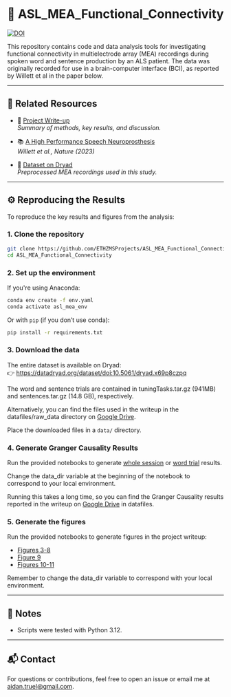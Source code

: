 # 🧠 ASL_MEA_Functional_Connectivity
[![DOI](https://zenodo.org/badge/930843447.svg)](https://doi.org/10.5281/zenodo.15254343)

This repository contains code and data analysis tools for investigating functional connectivity in multielectrode array (MEA) recordings during spoken word and sentence production by an ALS patient. The data was originally recorded for use in a brain-computer interface (BCI), as reported by Willett et al in the paper below.

---

## 📄 Related Resources

- 📝 [Project Write-up](./Broca_s_Functional_Connectivity_Writeup_040725.pdf)  
  _Summary of methods, key results, and discussion._

- 📚 [A High Performance Speech Neuroprosthesis](https://www.nature.com/articles/s41586-023-06377-x)  
  _Willett et al., Nature (2023)_

- 📂 [Dataset on Dryad](https://datadryad.org/dataset/doi:10.5061/dryad.x69p8czpq)  
  _Preprocessed MEA recordings used in this study._

---

## ⚙️ Reproducing the Results

To reproduce the key results and figures from the analysis:

### 1. Clone the repository

```bash
git clone https://github.com/ETHZMSProjects/ASL_MEA_Functional_Connectivity.git
cd ASL_MEA_Functional_Connectivity
```

### 2. Set up the environment

If you're using Anaconda:

```bash
conda env create -f env.yaml
conda activate asl_mea_env
```

Or with `pip` (if you don’t use conda):

```bash
pip install -r requirements.txt
```

### 3. Download the data

The entire dataset is available on Dryad:  
👉 https://datadryad.org/dataset/doi:10.5061/dryad.x69p8czpq

The word and sentence trials are contained in tuningTasks.tar.gz (941MB) and sentences.tar.gz (14.8 GB), respectively. 

Alternatively, you can find the files used in the writeup in the datafiles/raw_data directory on [Google Drive](https://drive.google.com/drive/folders/15R0oX1uf52J9ozRgO0Bv4D00a1oUrliX?usp=sharing).

Place the downloaded files in a `data/` directory.

### 4. Generate Granger Causality Results

Run the provided notebooks to generate [whole session](./GC_Whole_Session.ipynb) or [word trial](./GC_Word_Trials.ipynb) results. 

Change the data_dir variable at the beginning of the notebook to correspond to your local environment.

Running this takes a long time, so you can find the Granger Causality results reported in the writeup on [Google Drive](https://drive.google.com/drive/folders/15R0oX1uf52J9ozRgO0Bv4D00a1oUrliX?usp=sharing) in datafiles.

### 5. Generate the figures

Run the provided notebooks to generate figures in the project writeup:

- [Figures 3-8](./Channel_Activity_Plots.ipynb)
- [Figure 9](./GC_Word_Trials.ipynb)
- [Figures 10-11](./GC_Whole_Session.ipynb)

Remember to change the data_dir variable to correspond with your local environment.

---

## 📝 Notes

- Scripts were tested with Python 3.12.

---

## 📬 Contact

For questions or contributions, feel free to open an issue or email me at aidan.truel@gmail.com. 
